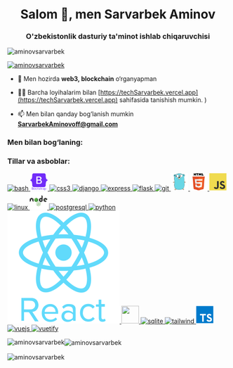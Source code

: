 <h1 align="center">Salom 👋, men Sarvarbek Aminov</h1>
<h3 align="center">O'zbekistonlik dasturiy ta'minot ishlab chiqaruvchisi</h3>

<p align="left"> <img src="https ://komarev.com/ghpvc/?username=aminovsarvarbek&label=Profile%20views&color=0e75b6&style=flat" alt="aminovsarvarbek" /> </p>

<p align="left"> <a href="https:// github.com/ryo-ma/github-profile-trophy"><img src="https://github-profile-trophy.vercel.app/?username=aminovsarvarbek" alt="aminovsarvarbek" /></a> </p>

- 🌱 Men hozirda **web3, blockchain** o‘rganyapman

- 👨‍💻 Barcha loyihalarim bilan [https://techSarvarbek.vercel.app](https://techSarvarbek.vercel.app) sahifasida tanishish mumkin. )

- 📫 Men bilan qanday bog‘lanish mumkin **SarvarbekAminovoff@gmail.com**

<h3 align="left">Men bilan bog‘laning:</h3>
<p align="left">
</p>

<h3 align="left" ">Tillar va asboblar:</h3>
<p align="left"> <a href="https://www.gnu.org/software/bash/" target="_blank" rel="noreferrer"> <img src="https://www. vectorlogo.zone/logos/gnu_bash/gnu_bash-icon.svg" alt="bash" width="40" height="40"/> </a> <a href="https://getbootstrap.com" target= "_blank" rel="noreferrer"> <img src="https://raw.githubusercontent.com/devicons/devicon/master/icons/bootstrap/bootstrap-plain-wordmark.svg" alt="bootstrap" width="" 40" height="40"/> </a> <a href="https://www.w3schools.com/css/" target="_blank" rel="noreferrer"> <img src="https:/ /raw.githubusercontent.com/devicons/devicon/master/icons/css3/css3-original-wordmark.svg" alt="css3" width="40" height="40"/> </a> <a href= "https://www.djangoproject.com/" target="_blank" rel="noreferrer"> <img src="https://cdn.worldvectorlogo.com/logos/django.svg" alt="django" kengligi "40" height="40"/> </a> <a href="https://expressjs.com" target="_blank" rel="noreferrer"> <img src="https://raw. githubusercontent.com/devicons/devicon/master/icons/express/express-original-wordmark.svg" alt="express" width="40" height="40"/> </a> <a href="https: //flask.palletsprojects.com/" target="_blank" rel="noreferrer"> <img src="https://www.vectorlogo.zone/logos/pocoo_flask/pocoo_flask-icon.svg" alt="flask" width="40" height="40"/> </a> <a href="https://git-scm.com/" target="_blank" rel="noreferrer"> <img src="https: //www.vectorlogo.zone/logos/git-scm/git-scm-icon.svg" alt="git" width="40" height="40"/> </a> <a href="https: //golang.org" target="_blank" rel="noreferrer"> <img src="https://raw.githubusercontent.com/devicons/devicon/master/icons/go/go-original.svg" alt= "go" width="40" height="40"/> </a> <a href="https://www.w3.org/html/" target="_blank" rel="noreferrer"> <img src="https://raw.githubusercontent.com/devicons/devicon/master/icons/html5/html5-original-wordmark.svg" alt="html5" width="40" height="40"/> </a> <a href="https://developer.mozilla.org/en-US/docs/Web/JavaScript" target= "_blank" rel="noreferrer"> <img src="https://raw.githubusercontent.com/devicons/devicon/master/icons/javascript/javascript-original.svg" alt="javascript" kengligi="40" height="40"/> </a> <a href="https://www.linux.org/" target="_blank" rel="noreferrer"> <img src="https://raw.githubusercontent .com/devicons/devicon/master/icons/linux/linux-original.svg" alt="linux" width="40" height="40"/> </a> <a href="https://nodejs .org" target="_blank" rel="noreferrer"> <img src="https://raw.githubusercontent.com/devicons/devicon/master/icons/nodejs/nodejs-original-wordmark.svg" alt=" nodejs" width="40" height="40"/> </a> <a href="https://www.postgresql.org" target="_blank" rel="noreferrer"> <img src="https ://raw.githubusercontent.com/devicons/devicon/master/icons/postgresql/postgresql-original-wordmark.svg" alt="postgresql" width="40" height="40"/> </a> <a href="https://www.python.org" target="_blank" rel="noreferrer"> <img src="https://raw.githubusercontent.com/devicons/devicon/master/icons/python/python -original.svg" alt="python" width="40" height="40"/> </a> <a href="https://reactjs.org/" target="_blank" rel="noreferrer" > <img src="https://raw.githubusercontent.com/devicons/devicon/master/icons/react/react-original-wordmark.svg" alt="reaktsiya" kengligi="40" balandligi="40"/ > </a> <a href="https://reactnative.dev/" target="_blank" rel="noreferrer"> <img src="https://reactnative.dev/img/header_logo.svg" alt "reactnative" width="40" height="40"/> </a> <a href="https://www.sqlite.org/" target="_blank" rel="noreferrer"> <img src ="https://www.vectorlogo.zone/logos/sqlite/sqlite-icon.svg" alt="sqlite" width="40" height="40"/> </a> <a href="https: //tailwindcss.com/" target="_blank" rel="noreferrer"> <img src="https://www.vectorlogo.zone/logos/tailwindcss/tailwindcss-icon.svg" alt="tailwind" width="40" height="40"/> </a> <a href="https://www.typescriptlang.org/" maqsad ="_blank" rel="noreferrer"> <img src="https://raw.githubusercontent.com/devicons/devicon/master/icons/typescript/typescript-original.svg" alt="typescript" width="40" " height="40"/> </a> <a href="https://vuejs.org/" target="_blank" rel="noreferrer"> <img src="https://raw.githubusercontent. com/devicons/devicon/master/icons/vuejs/vuejs-original-wordmark.svg" alt="vuejs" width="40" height="40"/> </a> <a href="https:// vuetifyjs.com/en/" target="_blank" rel="noreferrer"> <img src="https://bestofjs.org/logos/vuetify.svg" alt="vuetify" width="40" height="" 40"/> </a> </p>

<p><img align="left" src="https://github-readme-stats.vercel.app/api/top-langs?username=aminovsarvarbek&show_icons=true&locale=en&layout=compact" alt="aminovsarvarbek" /> </p>

<p> <img align="center" src="https://github-readme-stats.vercel.app/api?username=aminovsarvarbek&show_icons=true&locale=en" alt="aminovsarvarbek" /> </p>

<p><img align="center" src="https://github-readme-streak-stats.herokuapp.com/?user=aminovsarvarbek&" alt="aminovsarvarbek" /></p>
